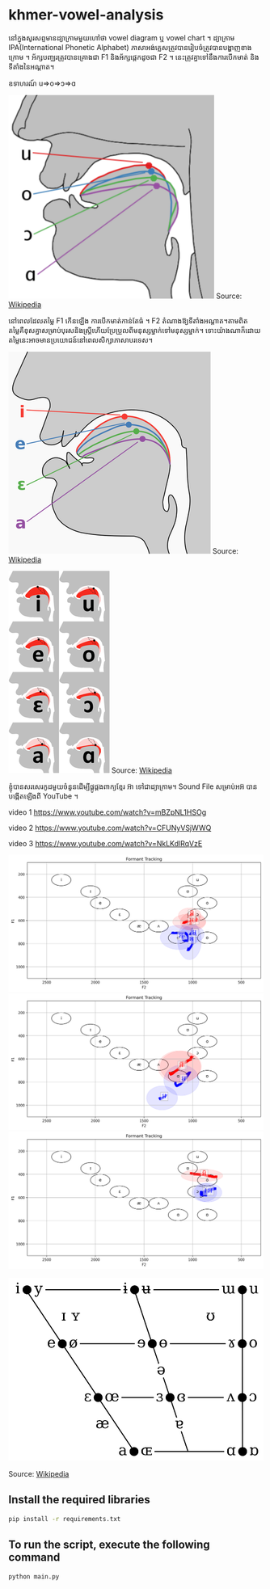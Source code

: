 # khmer-vowel-analysis

នៅក្នុងសូរសព្ទមានដ្យាក្រាមមួយហៅថា vowel diagram ឬ vowel chart ។ ដ្យាក្រាម IPA(International Phonetic Alphabet) ភាសាអង់គ្លេសត្រូវបានរៀបចំត្រូវបានបង្ហាញខាងក្រោម ។ អ័ក្ស​បញ្ឈរ​ត្រូវ​បាន​គ្រោង​ជា F1 និង​អ័ក្ស​ផ្ដេក​ដូច​ជា F2 ។ នេះត្រូវគ្នាទៅនឹងការបើកមាត់ និងទីតាំងនៃអណ្តាត។

ឧទាហរណ៍
u=>o=>ɔ=>ɑ

![vowel tongue](https://github.com/vulture0902/khmer-vowel-analysis/blob/main/fig/Cardinal_vowel_tongue_position-back.png)
Source: [Wikipedia](https://commons.wikimedia.org/wiki/File:Cardinal_vowel_tongue_position-back.png)

នៅពេលដែលតម្លៃ F1 កើនឡើង ការបើកមាត់កាន់តែធំ ។ F2 តំណាងឱ្យទីតាំងអណ្តាត។តាមពិតតម្លៃគឺខុសគ្នាសម្រាប់បុរសនិងស្ត្រីហើយប្រែប្រួលពីមនុស្សម្នាក់ទៅមនុស្សម្នាក់។ ទោះយ៉ាងណាក៏ដោយ តម្លៃនេះអាចមានប្រយោជន៍នៅពេលសិក្សាភាសាបរទេស។

![vowel tongue](https://github.com/vulture0902/khmer-vowel-analysis/blob/main/fig/Cardinal_vowel_tongue_position-front.svg.png)
Source: [Wikipedia](https://commons.wikimedia.org/wiki/File:Cardinal_vowel_tongue_position-front.svg.png)

![vowel tongue](https://github.com/vulture0902/khmer-vowel-analysis/blob/main/fig/Cardinal_vowel_tongue_position.png)
Source: [Wikipedia](https://commons.wikimedia.org/wiki/File:Cardinal_vowel_tongue_position.png)

ខ្ញុំ​បាន​សរសេរ​កូដ​មួយ​ចំនួន​ដើម្បី​ផ្គូផ្គង​ពាក្យ​ខ្មែរ អ៊ា ទៅជា​ដ្យាក្រាម។ Sound File ​សម្រាប់អអ៊ បាន​បង្កើត​ឡើង​ពី YouTube ។

video 1
https://www.youtube.com/watch?v=mBZpNL1HSOg

video 2
https://www.youtube.com/watch?v=CFUNyVSjWWQ

video 3
https://www.youtube.com/watch?v=NkLKdlRqVzE

![Image1](https://github.com/vulture0902/khmer-vowel-analysis/blob/main/fig/video1_men.png)
![Image2](https://github.com/vulture0902/khmer-vowel-analysis/blob/main/fig/video2_women.png)
![Image3](https://github.com/vulture0902/khmer-vowel-analysis/blob/main/fig/video3_men.png)


![vowel chart](https://github.com/vulture0902/khmer-vowel-analysis/blob/main/fig/997px-IPA_vowel_chart.svg.png)

Source: [Wikipedia](https://commons.wikimedia.org/wiki/File:997px-IPA_vowel_chart.svg.png)


## Install the required libraries

```bash
pip install -r requirements.txt
```

## To run the script, execute the following command

```bash
python main.py
```
